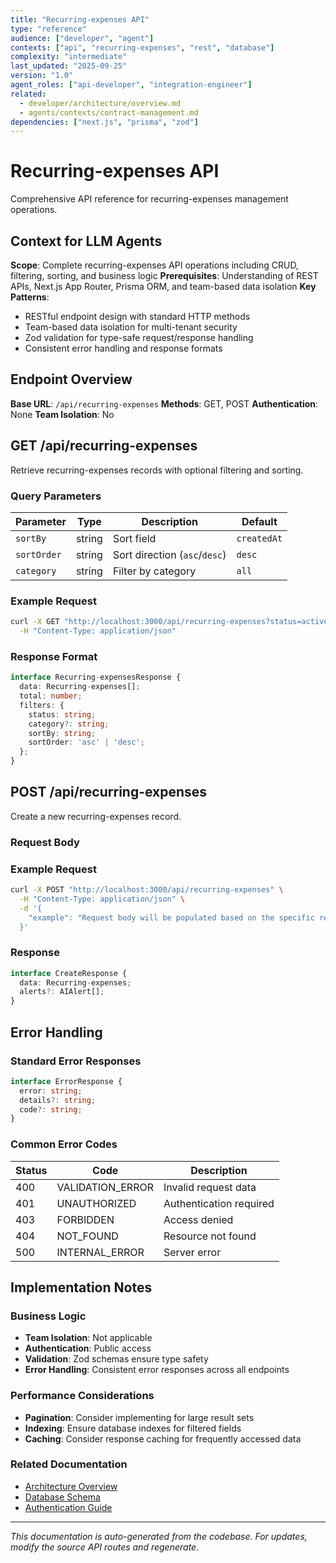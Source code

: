 ```yaml
---
title: "Recurring-expenses API"
type: "reference"
audience: ["developer", "agent"]
contexts: ["api", "recurring-expenses", "rest", "database"]
complexity: "intermediate"
last_updated: "2025-09-25"
version: "1.0"
agent_roles: ["api-developer", "integration-engineer"]
related:
  - developer/architecture/overview.md
  - agents/contexts/contract-management.md
dependencies: ["next.js", "prisma", "zod"]
---
```


# Recurring-expenses API

Comprehensive API reference for recurring-expenses management operations.

## Context for LLM Agents

**Scope**: Complete recurring-expenses API operations including CRUD, filtering, sorting, and business logic
**Prerequisites**: Understanding of REST APIs, Next.js App Router, Prisma ORM, and team-based data isolation
**Key Patterns**:
- RESTful endpoint design with standard HTTP methods
- Team-based data isolation for multi-tenant security
- Zod validation for type-safe request/response handling
- Consistent error handling and response formats


## Endpoint Overview

**Base URL**: `/api/recurring-expenses`
**Methods**: GET, POST
**Authentication**: None
**Team Isolation**: No


## GET /api/recurring-expenses

Retrieve recurring-expenses records with optional filtering and sorting.

### Query Parameters

| Parameter | Type | Description | Default |
|-----------|------|-------------|---------|
| `sortBy` | string | Sort field | `createdAt` |
| `sortOrder` | string | Sort direction (`asc`/`desc`) | `desc` |
| `category` | string | Filter by category | `all` |

### Example Request

```bash
curl -X GET "http://localhost:3000/api/recurring-expenses?status=active&sortBy=createdAt&sortOrder=desc" \
  -H "Content-Type: application/json"
```

### Response Format

```typescript
interface Recurring-expensesResponse {
  data: Recurring-expenses[];
  total: number;
  filters: {
    status: string;
    category?: string;
    sortBy: string;
    sortOrder: 'asc' | 'desc';
  };
}
```



## POST /api/recurring-expenses

Create a new recurring-expenses record.

### Request Body



### Example Request

```bash
curl -X POST "http://localhost:3000/api/recurring-expenses" \
  -H "Content-Type: application/json" \
  -d '{
    "example": "Request body will be populated based on the specific recurring-expenses schema"
  }'
```

### Response

```typescript
interface CreateResponse {
  data: Recurring-expenses;
  alerts?: AIAlert[];
}
```






## Error Handling

### Standard Error Responses

```typescript
interface ErrorResponse {
  error: string;
  details?: string;
  code?: string;
}
```

### Common Error Codes

| Status | Code | Description |
|--------|------|-------------|
| 400 | VALIDATION_ERROR | Invalid request data |
| 401 | UNAUTHORIZED | Authentication required |
| 403 | FORBIDDEN | Access denied |
| 404 | NOT_FOUND | Resource not found |
| 500 | INTERNAL_ERROR | Server error |



## Implementation Notes

### Business Logic
- **Team Isolation**: Not applicable
- **Authentication**: Public access
- **Validation**: Zod schemas ensure type safety
- **Error Handling**: Consistent error responses across all endpoints

### Performance Considerations
- **Pagination**: Consider implementing for large result sets
- **Indexing**: Ensure database indexes for filtered fields
- **Caching**: Consider response caching for frequently accessed data

### Related Documentation
- [Architecture Overview](../../developer/architecture/overview.md)
- [Database Schema](../../developer/architecture/database.md)
- [Authentication Guide](../../developer/authentication.md)

---

*This documentation is auto-generated from the codebase. For updates, modify the source API routes and regenerate.*